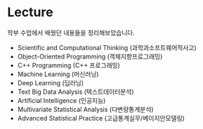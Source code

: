 # Lecture
학부 수업에서 배웠던 내용들을 정리해보았습니다.
- Scientific and Computational Thinking (과학과소프트웨어적사고)  
- Object-Oriented Programming (객체지향프로그래밍)
- C++ Programming (C++ 프로그래밍)
- Machine Learning (머신러닝)  
- Deep Learning (딥러닝)  
- Text Big Data Analysis (텍스트데이터분석)  
- Artificial Intelligence (인공지능)
- Multivariate Statistical Analysis (다변량통계분석)  
- Advanced Statistical Practice (고급통계실무/베이지안모델링)  
